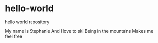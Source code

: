 # hello-world
hello world repository

My name is Stephanie
And I love to ski
Being in the mountains
Makes me feel free

